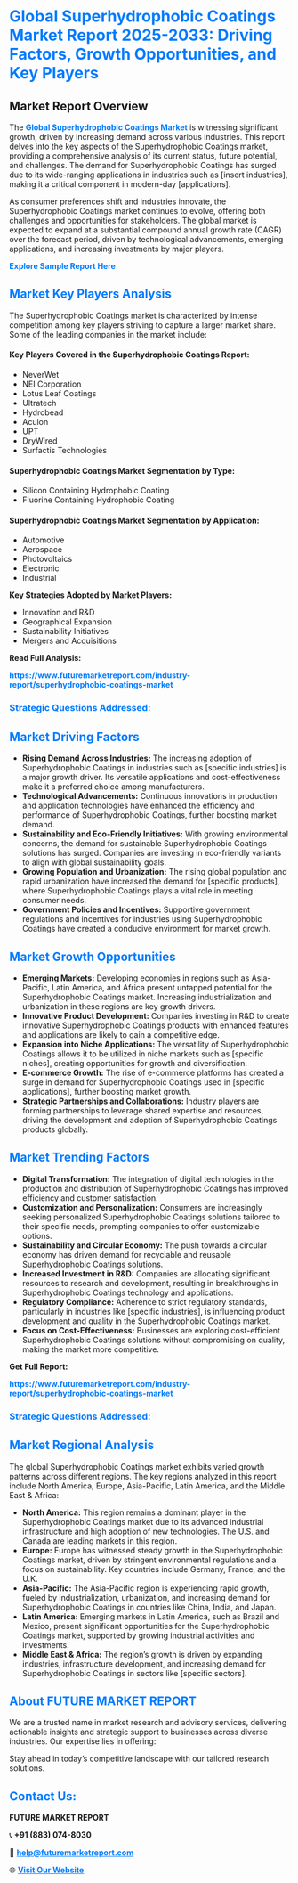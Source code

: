 <h1 style="color: #007BFF;">Global Superhydrophobic Coatings Market Report 2025-2033: Driving Factors, Growth Opportunities, and Key Players</h1>

<section id="overview">
<h2>Market Report Overview</h2>
<p>The <a href="https://www.futuremarketreport.com/industry-report/superhydrophobic-coatings-market" style="color: #007BFF; text-decoration: none;"><strong>Global Superhydrophobic Coatings Market</strong></a> is witnessing significant growth, driven by increasing demand across various industries. This report delves into the key aspects of the Superhydrophobic Coatings market, providing a comprehensive analysis of its current status, future potential, and challenges. The demand for Superhydrophobic Coatings has surged due to its wide-ranging applications in industries such as [insert industries], making it a critical component in modern-day [applications].</p>
<p>As consumer preferences shift and industries innovate, the Superhydrophobic Coatings market continues to evolve, offering both challenges and opportunities for stakeholders. The global market is expected to expand at a substantial compound annual growth rate (CAGR) over the forecast period, driven by technological advancements, emerging applications, and increasing investments by major players.</p>
</section>

<section id="overview">
<p><a href="https://www.futuremarketreport.com/request-sample/reportId=84279" style="color: #007BFF; text-decoration: none;"><strong>Explore Sample Report Here</strong></a></p>
</section>

<section id="key-players">
<h2 style="color: #007BFF;">Market Key Players Analysis</h2>
<p>The Superhydrophobic Coatings market is characterized by intense competition among key players striving to capture a larger market share. Some of the leading companies in the market include:</p>
<h4>Key Players Covered in the Superhydrophobic Coatings Report:</h4>
<ul><li>NeverWet</li><li>NEI Corporation</li><li>Lotus Leaf Coatings</li><li>Ultratech</li><li>Hydrobead</li><li>Aculon</li><li>UPT</li><li>DryWired</li><li>Surfactis Technologies</li></ul>
<h4>Superhydrophobic Coatings Market Segmentation by Type:</h4>
<ul><li>Silicon Containing Hydrophobic Coating</li><li>Fluorine Containing Hydrophobic Coating</li></ul>

<h4>Superhydrophobic Coatings Market Segmentation by Application:</h4>
<ul><li>Automotive</li><li>Aerospace</li><li>Photovoltaics</li><li>Electronic</li><li>Industrial</li></ul>
<p><strong>Key Strategies Adopted by Market Players:</strong></p>
<ul>
<li>Innovation and R&D</li>
<li>Geographical Expansion</li>
<li>Sustainability Initiatives</li>
<li>Mergers and Acquisitions</li>
</ul>
</section>

<section>
<p><strong>Read Full Analysis: </strong></p><a href="https://www.futuremarketreport.com/industry-report/superhydrophobic-coatings-market" style="color: #007BFF; text-decoration: none;"><strong>https://www.futuremarketreport.com/industry-report/superhydrophobic-coatings-market</strong></a>
<h3 style="color: #007BFF;">Strategic Questions Addressed:</h3>
</section>

<section id="driving-factors">
<h2 style="color: #007BFF;">Market Driving Factors</h2>
<ul>
<li><strong>Rising Demand Across Industries:</strong> The increasing adoption of Superhydrophobic Coatings in industries such as [specific industries] is a major growth driver. Its versatile applications and cost-effectiveness make it a preferred choice among manufacturers.</li>
<li><strong>Technological Advancements:</strong> Continuous innovations in production and application technologies have enhanced the efficiency and performance of Superhydrophobic Coatings, further boosting market demand.</li>
<li><strong>Sustainability and Eco-Friendly Initiatives:</strong> With growing environmental concerns, the demand for sustainable Superhydrophobic Coatings solutions has surged. Companies are investing in eco-friendly variants to align with global sustainability goals.</li>
<li><strong>Growing Population and Urbanization:</strong> The rising global population and rapid urbanization have increased the demand for [specific products], where Superhydrophobic Coatings plays a vital role in meeting consumer needs.</li>
<li><strong>Government Policies and Incentives:</strong> Supportive government regulations and incentives for industries using Superhydrophobic Coatings have created a conducive environment for market growth.</li>
</ul>
</section>

<section id="growth-opportunities">
<h2 style="color: #007BFF;">Market Growth Opportunities</h2>
<ul>
<li><strong>Emerging Markets:</strong> Developing economies in regions such as Asia-Pacific, Latin America, and Africa present untapped potential for the Superhydrophobic Coatings market. Increasing industrialization and urbanization in these regions are key growth drivers.</li>
<li><strong>Innovative Product Development:</strong> Companies investing in R&D to create innovative Superhydrophobic Coatings products with enhanced features and applications are likely to gain a competitive edge.</li>
<li><strong>Expansion into Niche Applications:</strong> The versatility of Superhydrophobic Coatings allows it to be utilized in niche markets such as [specific niches], creating opportunities for growth and diversification.</li>
<li><strong>E-commerce Growth:</strong> The rise of e-commerce platforms has created a surge in demand for Superhydrophobic Coatings used in [specific applications], further boosting market growth.</li>
<li><strong>Strategic Partnerships and Collaborations:</strong> Industry players are forming partnerships to leverage shared expertise and resources, driving the development and adoption of Superhydrophobic Coatings products globally.</li>
</ul>
</section>

<section id="trending-factors">
<h2 style="color: #007BFF;">Market Trending Factors</h2>
<ul>
<li><strong>Digital Transformation:</strong> The integration of digital technologies in the production and distribution of Superhydrophobic Coatings has improved efficiency and customer satisfaction.</li>
<li><strong>Customization and Personalization:</strong> Consumers are increasingly seeking personalized Superhydrophobic Coatings solutions tailored to their specific needs, prompting companies to offer customizable options.</li>
<li><strong>Sustainability and Circular Economy:</strong> The push towards a circular economy has driven demand for recyclable and reusable Superhydrophobic Coatings solutions.</li>
<li><strong>Increased Investment in R&D:</strong> Companies are allocating significant resources to research and development, resulting in breakthroughs in Superhydrophobic Coatings technology and applications.</li>
<li><strong>Regulatory Compliance:</strong> Adherence to strict regulatory standards, particularly in industries like [specific industries], is influencing product development and quality in the Superhydrophobic Coatings market.</li>
<li><strong>Focus on Cost-Effectiveness:</strong> Businesses are exploring cost-efficient Superhydrophobic Coatings solutions without compromising on quality, making the market more competitive.</li>
</ul>
</section>

<section>
<p><strong>Get Full Report: </strong></p><a href="https://www.futuremarketreport.com/industry-report/superhydrophobic-coatings-market" style="color: #007BFF; text-decoration: none;"><strong>https://www.futuremarketreport.com/industry-report/superhydrophobic-coatings-market</strong></a>
<h3 style="color: #007BFF;">Strategic Questions Addressed:</h3>
</section>


<section id="regional-analysis">
<h2 style="color: #007BFF;">Market Regional Analysis</h2>
<p>The global Superhydrophobic Coatings market exhibits varied growth patterns across different regions. The key regions analyzed in this report include North America, Europe, Asia-Pacific, Latin America, and the Middle East & Africa:</p>
<ul>
<li><strong>North America:</strong> This region remains a dominant player in the Superhydrophobic Coatings market due to its advanced industrial infrastructure and high adoption of new technologies. The U.S. and Canada are leading markets in this region.</li>
<li><strong>Europe:</strong> Europe has witnessed steady growth in the Superhydrophobic Coatings market, driven by stringent environmental regulations and a focus on sustainability. Key countries include Germany, France, and the U.K.</li>
<li><strong>Asia-Pacific:</strong> The Asia-Pacific region is experiencing rapid growth, fueled by industrialization, urbanization, and increasing demand for Superhydrophobic Coatings in countries like China, India, and Japan.</li>
<li><strong>Latin America:</strong> Emerging markets in Latin America, such as Brazil and Mexico, present significant opportunities for the Superhydrophobic Coatings market, supported by growing industrial activities and investments.</li>
<li><strong>Middle East & Africa:</strong> The region’s growth is driven by expanding industries, infrastructure development, and increasing demand for Superhydrophobic Coatings in sectors like [specific sectors].</li>
</ul>
</section>

<footer>
<h2 style="color: #007BFF;">About FUTURE MARKET REPORT</h2>
<p>We are a trusted name in market research and advisory services, delivering actionable insights and strategic support to businesses across diverse industries. Our expertise lies in offering:</p>

<p>Stay ahead in today’s competitive landscape with our tailored research solutions.</p>

<h2 style="color: #007BFF;">Contact Us:</h2>
<p><strong>FUTURE MARKET REPORT</strong></p>
<p>📞 <strong>+91 (883) 074-8030</strong></p>
<p>📧 <strong><a href="mailto:help@futuremarketreport.com" style="color: #007BFF;">help@futuremarketreport.com</a></strong></p>
<p>🌐 <strong><a href="https://www.futuremarketreport.com/" style="color: #007BFF;">Visit Our Website</a></strong></p>
</footer>